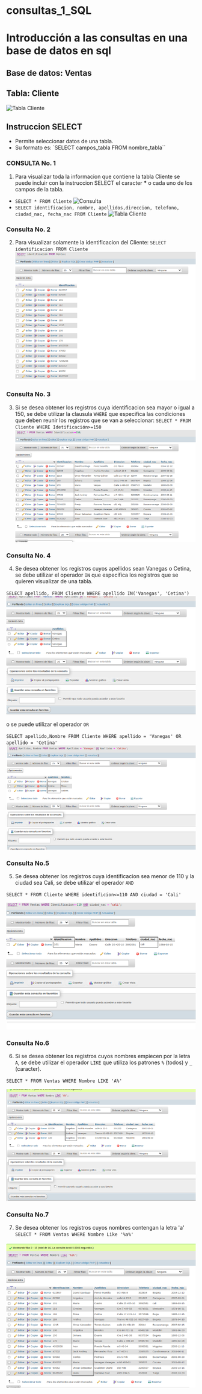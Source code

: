 # consultas_1_SQL
# Introducción a las consultas en una base de datos en sql

## Base de datos: Ventas
## Tabla: Cliente

![Tabla Cliente](./img/ejemplo1.png.png "Tabla Cliente")

## Instruccion SELECT
- Permite seleccionar datos de una tabla.
- Su formato es: `SELECT campos_tabla FROM nombre_tabla``

### CONSULTA No. 1
1. Para visualizar toda la informacion que contiene la tabla Cliente se puede incluir con la instruccion SELECT el caracter **\*** o cada uno de los campos de la tabla.

- `SELECT * FROM Cliente`
![Consulta](./img/cliente1_1.png "Tabla consulta1_2")
- `SELECT identificacion, nombre, apellidos,direccion, telefono, ciudad_nac, fecha_nac FROM Cliente`
![Tabla Cliente](consulta1_2.png "Tabla consulta 2")

### Consulta No. 2

2. Para visualizar solamente la identificacion del Cliente: `SELECT identificacion FROM Cliente`
![Tabla Cliente](./img/consulta2.png "Tabla consulta 2")

### Consulta No. 3

3. Si se desea obtener los registros cuya identificacion sea mayor o igual a 150, se debe utilizar la clausula `WHERE` que especifica las condiciones que deben reunir los registros que se van a seleccionar: `SELECT * FROM Cliente WHERE Idetificación>=150`
![Tabla Cliente](./img/consulta3.png "Tabla consulta 3")


### Consulta No. 4

4. Se desea obtener los registros cuyos apellidos sean Vanegas o Cetina, se debe utilizar el operador `IN` que especifica los registros que se quieren visualizar de una tabla.

`SELECT apellido, FROM Cliente WHERE apellido IN('Vanegas', 'Cetina')`
![Tabla Cliente](./img/consulta4_1.png "Tabla consulta 4_1")


o se puede utilizar el operador `OR`

`SELECT apellido,Nombre FROM Cliente WHERE apellido = 'Vanegas' OR apellido = 'Cetina'`
![Tabla Cliente](./img/consulta4.png "Tabla consulta 4_2")

### Consulta No.5

5. Se desea obtener los registros cuya identificacion sea menor de 110 y la ciudad sea Cali, se debe utilizar el operador `AND`

`SELECT * FROM Cliente WHERE identificion<=110 AND ciudad = 'Cali'`

![Consulta](./img/consulta5.png "consulta 5")


### Consulta No.6 

6. Si se desea obtener los registros cuyos nombres empiecen por la letra `A`, se debe utilizar el operador `LIKE` que utiliza los patrones `%` (todos) y `_` (caracter). 

`SELECT * FROM Ventas WHERE Nombre LIKE 'A%'`

![Consulta](./img/consulta6.png "consulta 6")

### Consulta No.7 
7. Se desea obtener los registros cuyos nombres contengan la letra 'a'
`SELECT * FROM Ventas WHERE Nombre Like '%a%'`

![Consulta](./img/consulta7.png "consulta 7")
